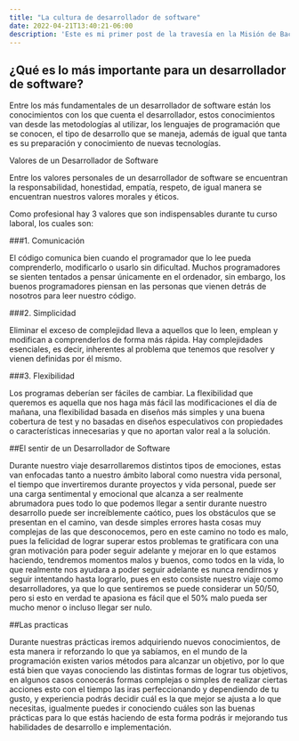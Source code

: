 ```yaml
---
title: "La cultura de desarrollador de software"
date: 2022-04-21T13:40:21-06:00
description: 'Este es mi primer post de la travesía en la Misión de Backend con Node JS de Launch X.'
---
```


## ¿Qué es lo más importante para un desarrollador de software?

Entre los más fundamentales de un desarrollador de software están los conocimientos con los que cuenta el desarrollador, estos conocimientos van desde las metodologías al utilizar, los lenguajes de programación que se conocen, el tipo de desarrollo que se maneja, además de igual que tanta es su preparación y conocimiento de nuevas tecnologías.


Valores de un Desarrollador de Software

Entre los valores personales de un desarrollador de software se encuentran la responsabilidad, honestidad, empatía, respeto, de igual manera se encuentran nuestros valores morales y éticos.

Como profesional hay 3 valores que son indispensables durante tu curso laboral, los cuales son:

###1.  Comunicación

El código comunica bien cuando el programador que lo lee pueda comprenderlo, modificarlo o usarlo sin dificultad. Muchos programadores se sienten tentados a pensar únicamente en el ordenador, sin embargo, los buenos programadores piensan en las personas que vienen detrás de nosotros para leer nuestro código.

###2.  Simplicidad

Eliminar el exceso de complejidad lleva a aquellos que lo leen, emplean y modifican a comprenderlos de forma más rápida. Hay complejidades esenciales, es decir, inherentes al problema que tenemos que resolver y vienen definidas por él mismo.

###3.  Flexibilidad 

Los programas deberían ser fáciles de cambiar. La flexibilidad que queremos es aquella que nos haga más fácil las modificaciones el día de mañana, una flexibilidad basada en diseños más simples y una buena cobertura de test y no basadas en diseños especulativos con propiedades o características innecesarias y que no aportan valor real a la solución.


##El sentir de un Desarrollador de Software

Durante nuestro viaje desarrollaremos distintos tipos de emociones, estas van enfocadas tanto a nuestro ámbito laboral como nuestra vida personal, el tiempo que invertiremos durante proyectos y vida personal, puede ser una carga sentimental y emocional que alcanza a ser realmente abrumadora pues todo lo que podemos llegar a sentir durante nuestro desarrollo puede ser increíblemente caótico, pues los obstáculos que se presentan en el camino, van desde simples errores hasta cosas muy complejas de las que desconocemos, pero en este camino no todo es malo, pues la felicidad de lograr superar estos problemas te gratificara con una gran motivación para poder seguir adelante y mejorar en lo que estamos haciendo, tendremos momentos malos y buenos, como todos en la vida, lo que realmente nos ayudara  a poder seguir adelante es nunca rendirnos y seguir intentando hasta lograrlo, pues en esto consiste nuestro viaje como desarrolladores, ya que lo que sentiremos se puede considerar un 50/50, pero si esto en verdad te apasiona es fácil que el 50% malo pueda ser mucho menor o incluso llegar ser nulo.

##Las practicas

Durante nuestras prácticas iremos adquiriendo nuevos conocimientos, de esta manera ir reforzando lo que ya sabíamos, en el mundo de la programación existen varios métodos para alcanzar un objetivo, por lo que está bien que vayas conociendo las distintas formas de lograr tus objetivos, en algunos casos conocerás formas complejas o simples de realizar ciertas acciones esto con el tiempo las iras perfeccionando y dependiendo de tu gusto, y experiencia podrás decidir cuál es la que mejor se ajusta a lo que necesitas, igualmente puedes ir conociendo cuáles son las buenas prácticas para lo que estás haciendo de esta forma podrás ir mejorando tus habilidades de desarrollo e implementación.

